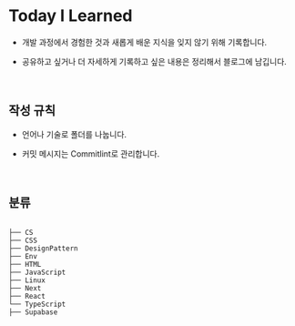# Today I Learned

- 개발 과정에서 경험한 것과 새롭게 배운 지식을 잊지 않기 위해 기록합니다.

- 공유하고 싶거나 더 자세하게 기록하고 싶은 내용은 정리해서 블로그에 남깁니다.

<br/>

## 작성 규칙

- 언어나 기술로 폴더를 나눕니다.

- 커밋 메시지는 Commitlint로 관리합니다.

<br/>

## 분류

```shell

├── CS
├── CSS
├── DesignPattern
├── Env
├── HTML
├── JavaScript
├── Linux
├── Next
├── React
└── TypeScript
├── Supabase

```
